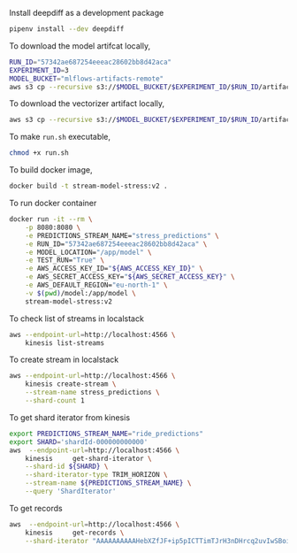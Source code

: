 Install deepdiff as a development package
```bash
pipenv install --dev deepdiff
```

To download the model artifcat locally,
```bash
RUN_ID="57342ae687254eeeac28602bb8d42aca"
EXPERIMENT_ID=3
MODEL_BUCKET="mlflows-artifacts-remote"
aws s3 cp --recursive s3://$MODEL_BUCKET/$EXPERIMENT_ID/$RUN_ID/artifacts/model/ model
```

To download the vectorizer artifact locally,
```bash
aws s3 cp --recursive s3://$MODEL_BUCKET/$EXPERIMENT_ID/$RUN_ID/artifacts/vectorizer/ vectorizer
```
To make `run.sh` executable,
```bash
chmod +x run.sh
```
To build docker image,
```bash
docker build -t stream-model-stress:v2 .
```
To run docker container
```bash
docker run -it --rm \
    -p 8080:8080 \
    -e PREDICTIONS_STREAM_NAME="stress_predictions" \
    -e RUN_ID="57342ae687254eeeac28602bb8d42aca" \
    -e MODEL_LOCATION="/app/model" \
    -e TEST_RUN="True" \
    -e AWS_ACCESS_KEY_ID="${AWS_ACCESS_KEY_ID}" \
    -e AWS_SECRET_ACCESS_KEY="${AWS_SECRET_ACCESS_KEY}" \
    -e AWS_DEFAULT_REGION="eu-north-1" \
    -v $(pwd)/model:/app/model \
    stream-model-stress:v2
```

To check list of streams in localstack
```bash
aws --endpoint-url=http://localhost:4566 \
    kinesis list-streams
```

To create stream in localstack
```bash
aws --endpoint-url=http://localhost:4566 \
    kinesis create-stream \
    --stream-name stress_predictions \
    --shard-count 1
```

To get shard iterator from kinesis
```bash
export PREDICTIONS_STREAM_NAME="ride_predictions"
export SHARD='shardId-000000000000'
aws  --endpoint-url=http://localhost:4566 \
    kinesis     get-shard-iterator \
    --shard-id ${SHARD} \
    --shard-iterator-type TRIM_HORIZON \
    --stream-name ${PREDICTIONS_STREAM_NAME} \
    --query 'ShardIterator'
```

To get records
```bash
aws  --endpoint-url=http://localhost:4566 \
    kinesis     get-records \
    --shard-iterator "AAAAAAAAAAHebXZfJF+ip5pICTTimTJrH3nDHrcq2uvIwSBoiSV6mbmJGs7l7eHF6YjuDWcd83eV93YnlwBGhdDkNwFGVa6qibalZBwWhh3pPJUwlk/njd1c3tHhpXnBCLhkCLxFN0u6pi9xEGDdgNL16iOeGml6YvhxInhhEhJwgSi2kAG7XTqMZoDcl/4RUCzDRWGGmCwCSwzzbCJQJEV60vuGKVeV"
```
